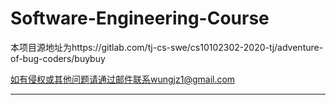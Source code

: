 # Software-Engineering-Course
本项目源地址为https://gitlab.com/tj-cs-swe/cs10102302-2020-tj/adventure-of-bug-coders/buybuy

如有侵权或其他问题请通过邮件联系wungjz1@gmail.com

---
